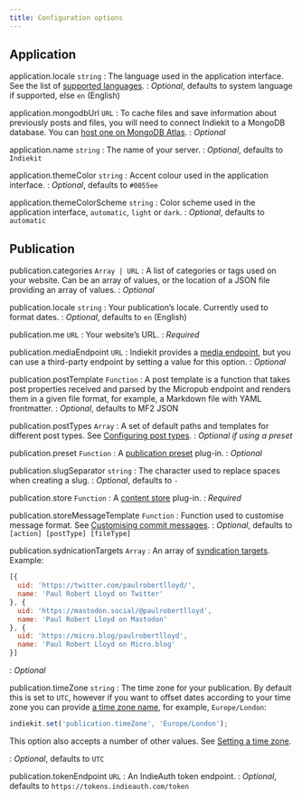 ```yaml
---
title: Configuration options
---
```


## Application

application.locale `string`
: The language used in the application interface. See the list of [supported languages](/docs/localisation/).
: *Optional*, defaults to system language if supported, else `en` (English)

application.mongodbUrl `URL`
: To cache files and save information about previously posts and files, you will need to connect Indiekit to a MongoDB database. You can [host one on MongoDB Atlas](https://www.mongodb.com/cloud/atlas).
: *Optional*

application.name `string`
: The name of your server.
: *Optional*, defaults to `Indiekit`

application.themeColor `string`
: Accent colour used in the application interface.
: *Optional*, defaults to `#0055ee`

application.themeColorScheme `string`
: Color scheme used in the application interface, `automatic`, `light` or `dark`.
: *Optional*, defaults to `automatic`

## Publication

publication.categories `Array | URL`
: A list of categories or tags used on your website. Can be an array of values, or the location of a JSON file providing an array of values.
: *Optional*

publication.locale `string`
: Your publication’s locale. Currently used to format dates.
: *Optional*, defaults to `en` (English)

publication.me `URL`
: Your website’s URL.
: *Required*

publication.mediaEndpoint `URL`
: Indiekit provides a [media endpoint](https://micropub.spec.indieweb.org/#media-endpoint), but you can use a third-party endpoint by setting a value for this option.
: *Optional*

publication.postTemplate `Function`
: A post template is a function that takes post properties received and parsed by the Micropub endpoint and renders them in a given file format, for example, a Markdown file with YAML frontmatter.
: *Optional*, defaults to MF2 JSON

publication.postTypes `Array`
: A set of default paths and templates for different post types. See [Configuring post types](/docs/post-types/).
: *Optional if using a preset*

publication.preset `Function`
: A [publication preset](/docs/plug-ins/#publication-presets) plug-in.
: *Optional*

publication.slugSeparator `string`
: The character used to replace spaces when creating a slug.
: *Optional*, defaults to `-`

publication.store `Function`
: A [content store](/docs/plug-ins/#content-stores) plug-in.
: *Required*

publication.storeMessageTemplate `Function`
: Function used to customise message format. See [Customising commit messages](/docs/commit-messages/).
: *Optional*, defaults to `[action] [postType] [fileType]`

publication.sydnicationTargets `Array`
: An array of [syndication targets](https://micropub.spec.indieweb.org/#syndication-targets). Example:

  ```js
  [{
    uid: 'https://twitter.com/paulrobertlloyd/',
    name: 'Paul Robert Lloyd on Twitter'
  }, {
    uid: 'https://mastodon.social/@paulrobertlloyd',
    name: 'Paul Robert Lloyd on Mastodon'
  }, {
    uid: 'https://micro.blog/paulrobertlloyd',
    name: 'Paul Robert Lloyd on Micro.blog'
  }]
  ```

: *Optional*

publication.timeZone `string`
: The time zone for your publication. By default this is set to `UTC`, however if you want to offset dates according to your time zone you can provide [a time zone name](https://en.wikipedia.org/wiki/List_of_tz_database_time_zones), for example, `Europe/London`:

  ```js
  indiekit.set('publication.timeZone', 'Europe/London');
  ```

  This option also accepts a number of other values. See [Setting a time zone](/docs/time-zone/).

: *Optional*, defaults to `UTC`

publication.tokenEndpoint `URL`
: An IndieAuth token endpoint.
: *Optional*, defaults to `https://tokens.indieauth.com/token`
